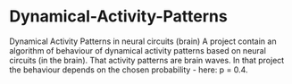 # Dynamical-Activity-Patterns
Dynamical Activity Patterns in neural circuits (brain)
A project contain an algorithm of behaviour of dynamical activity patterns based on neural circuits (in the brain). That activity patterns are brain waves. 
In that project the behaviour depends on the chosen probability - here: p = 0.4.

